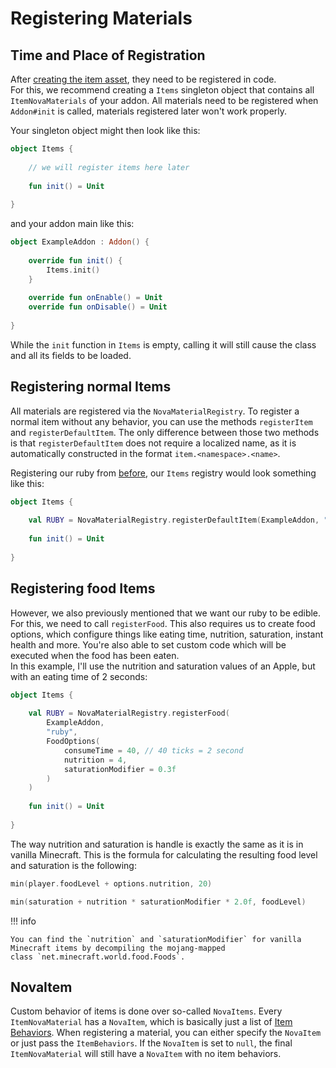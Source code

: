 # Registering Materials

## Time and Place of Registration
After [creating the item asset](../asset-packs/creating-items.md), they need to be registered in code.  
For this, we recommend creating a `Items` singleton object that contains all `ItemNovaMaterials` of your addon.
All materials need to be registered when `Addon#init` is called, materials registered later won't work properly.

Your singleton object might then look like this:  
```kotlin
object Items {
    
    // we will register items here later
    
    fun init() = Unit
    
}
```
and your addon main like this:
```kotlin
object ExampleAddon : Addon() {
    
    override fun init() {
        Items.init()
    }
    
    override fun onEnable() = Unit
    override fun onDisable() = Unit
    
}
```
While the `init` function in `Items` is empty, calling it will still cause the class and all its fields to be loaded.

## Registering normal Items
All materials are registered via the `NovaMaterialRegistry`. To register a normal item without any behavior, you can use
the methods `registerItem` and `registerDefaultItem`. The only difference between those two methods is that
`registerDefaultItem` does not require a localized name, as it is automatically constructed in the format
`item.<namespace>.<name>`.

Registering our ruby from [before](../asset-packs/creating-items.md), our `Items` registry would look something like this:  
```kotlin
object Items {
    
    val RUBY = NovaMaterialRegistry.registerDefaultItem(ExampleAddon, "ruby")
    
    fun init() = Unit
    
}
```

## Registering food Items
However, we also previously mentioned that we want our ruby to be edible. For this, we need to call `registerFood`.
This also requires us to create food options, which configure things like eating time, nutrition, saturation, instant
health and more. You're also able to set custom code which will be executed when the food has been eaten.  
In this example, I'll use the nutrition and saturation values of an Apple, but with an eating time of 2 seconds:  
```kotlin
object Items {
    
    val RUBY = NovaMaterialRegistry.registerFood(
        ExampleAddon,
        "ruby",
        FoodOptions(
            consumeTime = 40, // 40 ticks = 2 second
            nutrition = 4,
            saturationModifier = 0.3f
        )
    )
    
    fun init() = Unit
    
}
```
The way nutrition and saturation is handle is exactly the same as it is in vanilla Minecraft.
This is the formula for calculating the resulting food level and saturation is the following:
```kotlin title="foodLevel"
min(player.foodLevel + options.nutrition, 20)
```
```kotlin title="saturation"
min(saturation + nutrition * saturationModifier * 2.0f, foodLevel)
```

!!! info

    You can find the `nutrition` and `saturationModifier` for vanilla Minecraft items by decompiling the mojang-mapped
    class `net.minecraft.world.food.Foods`.

## NovaItem
Custom behavior of items is done over so-called `NovaItems`. Every `ItemNovaMaterial` has a `NovaItem`, which is
basically just a list of [Item Behaviors](item-behaviors.md). When registering a material, you can either specify
the `NovaItem` or just pass the `ItemBehaviors`. If the `NovaItem` is set to `null`, the final `ItemNovaMaterial` will
still have a `NovaItem` with no item behaviors.
